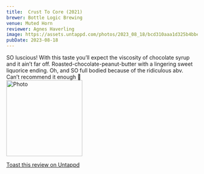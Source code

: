 ```yaml
---
title:  Crust To Core (2021)
brewer: Bottle Logic Brewing
venue: Muted Horn
reviewer: Agnes Haverling
image: https://assets.untappd.com/photos/2023_08_18/bcd310aaa1d325b4bbeeaedef40c8c7c_200x200.jpg
pubDate: 2023-08-18
---
```


SO luscious! With this taste you’ll expect the viscosity of chocolate syrup and it ain’t far off. Roasted&#45;chocolate&#45;peanut&#45;butter with a lingering sweet liquorice ending. Oh, and SO full bodied because of the ridiculous abv. Can’t recommend it enough 🤤
						  <br />
						  <img height="200" width="200" src="https://assets.untappd.com/photos/2023_08_18/bcd310aaa1d325b4bbeeaedef40c8c7c_200x200.jpg" alt="Photo">         
						
[Toast this review on Untappd](https://untappd.com/user/&#45;Spacebacon&#45;/checkin/1305678533)
